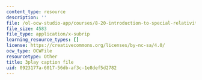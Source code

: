 ```yaml
---
content_type: resource
description: ''
file: /ol-ocw-studio-app/courses/8-20-introduction-to-special-relativity-january-iap-2021/0923177a601756dbaf3c1e8def5d2782_OCQGydLI5LY.vtt
file_size: 4583
file_type: application/x-subrip
learning_resource_types: []
license: https://creativecommons.org/licenses/by-nc-sa/4.0/
ocw_type: OCWFile
resourcetype: Other
title: 3play caption file
uid: 0923177a-6017-56db-af3c-1e8def5d2782
---
```


